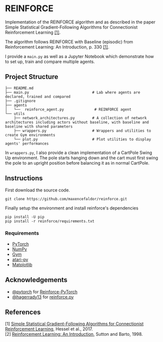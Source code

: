 # REINFORCE

Implementation of the REINFORCE algorithm and as described in the paper Simple Statistical Gradient-Following Algorithms for Connectionist Reinforcement Learning [[1]](#references).

The algorithm follows REINFORCE with Baseline (episodic) from Reinforcement Learning: An Introduction, p. 330 [[1]](#references).

I provide a `main.py` as well as a Jupyter Notebook which demonstrate how to set up, train and compare multiple agents.

## Project Structure

    ├── README.md
    ├── main.py                             # Lab where agents are declared, trained and compared
    ├── .gitignore
    ├── agents
    │   └──  reinforce_agent.py              # REINFORCE agent
    └── utils
        ├── network_architectures.py        # A collection of network architectures including actors without baseline, with baseline and baseline with shared parameters
        ├── wrappers.py                     # Wrappers and utilities to create Gym environments
        └── plot.py                         # Plot utilities to display agents' performances

In `wrappers.py`, I also provide a clean implementation of a CartPole Swing Up environment. The pole starts hanging down and the cart must first swing the pole to an upright position before balancing it as in normal CartPole.

## Instructions

First download the source code.
```
git clone https://github.com/maxencefaldor/reinforce.git
```
Finally setup the environment and install reinforce's dependencies
```
pip install -U pip
pip install -r reinforce/requirements.txt
```

### Requirements

- [PyTorch](http://pytorch.org/)
- [NumPy](https://numpy.org/)
- [Gym](https://gym.openai.com/)
- [atari-py](https://github.com/openai/atari-py)
- [Matplotlib](https://matplotlib.org/)

## Acknowledgements

- [@pytorch](https://github.com/pytorch) for [Reinforce-PyTorch](https://github.com/hagerrady13/Reinforce-PyTorch)
- [@hagerrady13](https://github.com/hagerrady13) for [reinforce.py](https://github.com/pytorch/examples/blob/master/reinforcement_learning/reinforce.py)

## References

[1] [Simple Statistical Gradient-Following Algorithms for Connectionist Reinforcement Learning](https://people.cs.umass.edu/~barto/courses/cs687/williams92simple.pdf), Hessel et al., 2017.  
[2] [Reinforcement Learning: An Introduction](http://www.incompleteideas.net/sutton/book/ebook/the-book.html), Sutton and Barto, 1998.  
